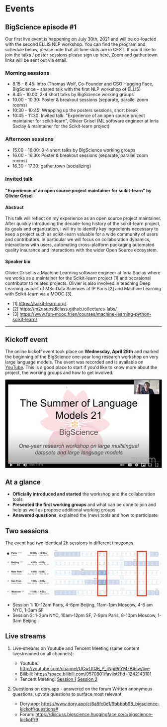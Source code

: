 # Events

## BigScience episode #1

Our first live event is happening on July 30th, 2021 and will be co-loacted with the second ELLIS NLP workshop. You can find the program and schedule below, please note that all time slots are in CEST. If you'd like to join the talks / poster sessions please sign up [here](https://forms.gle/hVPFPBoesKgxKLV2A), Zoom and gather.town links will be sent out via email.

### Morning sessions

- 8.15 - 8.45: Intro (Thomas Wolf, Co-Founder and CSO Hugging Face, BigScience – shared talk with the first NLP workshop of ELLIS)
- 8.45 - 10.00: 3-4 short talks by BigScience working groups
- 10.00 - 10.30: Poster & breakout sessions (separate, parallel zoom rooms)
- 10:30 - 10:45: Wrapping up the posters sessions, short break
- 10:45 - 11:30: Invited talk: "Experience of an open source project maintainer for scikit-learn", Olivier Grisel (ML software engineer at Inria Saclay & maintainer for the Scikit-learn project)

### Afternoon sessions

- 15.00 - 16.00: 3-4 short talks by BigScience working groups
- 16.00 - 16.30: Poster & breakout sessions (separate, parallel zoom rooms)
- 16.30 - 17.30: gather.town (socializing)

### Invited talk

#### "Experience of an open source project maintainer for scikit-learn" by Olivier Grisel

#### Abstract

This talk will reflect on my experience as an open source project maintainer. After quickly introducing the decade-long history of the scikit-learn project, its goals and organization, I will try to identify key ingredients necessary to keep a project such as scikit-learn valuable for a wide community of users and contributors. In particular we will focus on collaboration dynamics, interactions with users, automating cross-platform packaging automated quality insurance and interactions with the wider Open Source ecosystem.

#### Speaker bio

Olivier Grisel is a Machine Learning software engineer at Inria Saclay where we works as a maintainer for the Scikit-learn project [1] and occasional contributor to related projects. Olivier is also involved in teaching Deep Learning as part of MSc Data Sciences at IP Paris [2] and Machine Learning with Scikit-learn via a MOOC [3].

- [1] https://scikit-learn.org/
- [2] https://m2dsupsdlclass.github.io/lectures-labs/
- [3] https://www.fun-mooc.fr/en/courses/machine-learning-python-scikit-learn/


- - -

## Kickoff event

The online kickoff event took place on **Wednesday, April 28th** and marked the beginning of the BigScience one-year long research workshop on very large language models. The event was recorded and is available on [YouTube](https://www.youtube.com/watch?v=TMBcm0TByF4). This is a good place to start if you'd like to know more about the project, the working groups and how to get involved.

![](uploads/images/bigscience_YT_screenshot.png)

## At a glance

*   **Officially introduced and started** the workshop and the collaboration tools
*   **Presented the first working groups** and what can be done to join and help as well as propose additional working groups
*   **Answered questions**, explained the (new) tools and how to participate

## Two sessions

The event had two identical 2h sessions in different timezones.

![schedule](uploads/images/schedule.png "schedule")

- Session 1: 10-12am Paris, 4-6pm Beijing, 11am-1pm Moscow, 4-6 am NYC, 1-3am SF
- Session 2: 1-3pm NYC, 10am-12pm SF, 7-9pm Paris, 8-10pm Moscow, 1-3am Beijing

## Live streams

1. Live-streams on Youtube and Tencent Meeting (same content livestreamed on all channels):
    - Youtube: http://youtube.com/channel/UCwLltQ6_P_rNgj9nYM7B4sw/live
    - Bilibili: https://space.bilibili.com/9570801/favlist?fid=1242143101
    - Tencent Meeting: [Session 1](https://meeting.tencent.com/s/jrZd4hEq5k2V) [Session 2](https://meeting.tencent.com/s/JGBUgYP1gK7K)

2. Questions on dory.app - answered on the forum
    Written anonymous questions, upvote questions to surface most relevant
    - Dory.app: https://www.dory.app/c/6a8fc0e1/9bbbbb98_bigscience-kickoff/questions#
    - Forum: https://discuss.bigscience.huggingface.co/c/bigscience-kickoff/9 
